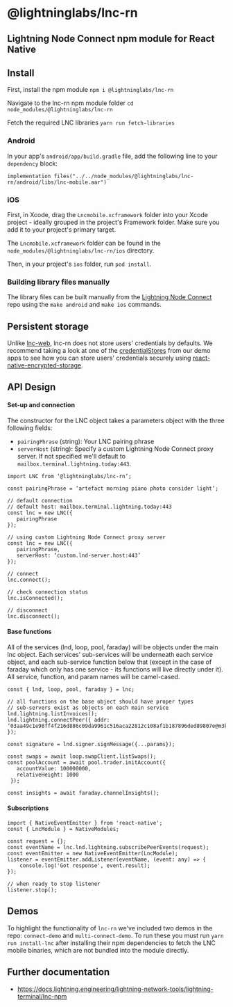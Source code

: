# @lightninglabs/lnc-rn

## Lightning Node Connect npm module for React Native

## Install

First, install the npm module
`npm i @lightninglabs/lnc-rn`

Navigate to the lnc-rn npm module folder
`cd node_modules/@lightninglabs/lnc-rn`

Fetch the required LNC libraries
`yarn run fetch-libraries`

### Android

In your app's `android/app/build.gradle` file, add the following line to your `dependency` block:

```implementation files("../../node_modules/@lightninglabs/lnc-rn/android/libs/lnc-mobile.aar")```

### iOS

First, in Xcode, drag the `Lncmobile.xcframework` folder into your Xcode project - ideally grouped in the project's Framework folder. Make sure you add it to your project's primary target.

The `Lncmobile.xcframework` folder can be found in the `node_modules/@lightninglabs/lnc-rn/ios` directory.

Then, in your project's `ios` folder, run `pod install`.

### Building library files manually

The library files can be built manually from the [Lightning Node Connect](https://github.com/lightninglabs/lightning-node-connect) repo using the `make android` and `make ios` commands.

## Persistent storage

Unlike [lnc-web](https://github.com/lightninglabs/lnc-web), lnc-rn does not store users' credentials by defaults. We recommend taking a look at one of the [credentialStores](https://github.com/lightninglabs/lnc-rn/blob/main/demos/connect-demo/credentialStore.ts) from our demo apps to see how you can store users' credentials securely using [react-native-encrypted-storage](https://github.com/emeraldsanto/react-native-encrypted-storage).

## API Design

#### Set-up and connection

The constructor for the LNC object takes a parameters object with the three following fields:

-   `pairingPhrase` (string): Your LNC pairing phrase
-   `serverHost` (string): Specify a custom Lightning Node Connect proxy server. If not specified we'll default to `mailbox.terminal.lightning.today:443`.

```
import LNC from ‘@lightninglabs/lnc-rn’;

const pairingPhrase = ‘artefact morning piano photo consider light’;

// default connection
// default host: mailbox.terminal.lightning.today:443
const lnc = new LNC({
   pairingPhrase
});

// using custom Lightning Node Connect proxy server
const lnc = new LNC({
   pairingPhrase,
   serverHost: ‘custom.lnd-server.host:443’
});

// connect
lnc.connect();

// check connection status
lnc.isConnected();

// disconnect
lnc.disconnect();
```

#### Base functions

All of the services (lnd, loop, pool, faraday) will be objects under the main lnc object. Each services’ sub-services will be underneath each service object, and each sub-service function below that (except in the case of faraday which only has one service - its functions will live directly under it). All service, function, and param names will be camel-cased.

```
const { lnd, loop, pool, faraday } = lnc;

// all functions on the base object should have proper types
// sub-servers exist as objects on each main service
lnd.lightning.listInvoices();
lnd.lightning.connectPeer({ addr: ‘03aa49c1e98ff4f216d886c09da9961c516aca22812c108af1b187896ded89807e@m3keajflswtfq3bw4kzvxtbru7r4z4cp5stlreppdllhp5a7vuvjzqyd.onion:9735’ });

const signature = lnd.signer.signMessage({...params});

const swaps = await loop.swapClient.listSwaps();
const poolAccount = await pool.trader.initAccount({
   accountValue: 100000000,
   relativeHeight: 1000
 });

const insights = await faraday.channelInsights();
```

#### Subscriptions

```
import { NativeEventEmitter } from 'react-native';
const { LncModule } = NativeModules;

const request = {};
const eventName = lnc.lnd.lightning.subscribePeerEvents(request);
const eventEmitter = new NativeEventEmitter(LncModule);
listener = eventEmitter.addListener(eventName, (event: any) => {
    console.log('Got response', event.result);
});

// when ready to stop listener
listener.stop();
```

## Demos

To highlight the functionality of `lnc-rn` we've included two demos in the repo: `connect-demo` and `multi-connect-demo`. To run these you must run `yarn run install-lnc` after installing their npm dependencies to fetch the LNC mobile binaries, which are not bundled into the module directly.

## Further documentation

- https://docs.lightning.engineering/lightning-network-tools/lightning-terminal/lnc-npm

